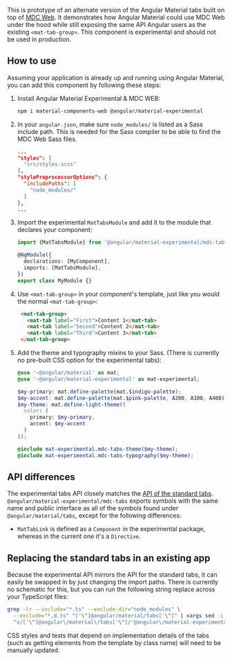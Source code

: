 This is prototype of an alternate version of the Angular Material tabs built on top of
[MDC Web](https://github.com/material-components/material-components-web). It demonstrates how
Angular Material could use MDC Web under the hood while still exposing the same API Angular users as
the existing `<mat-tab-group>`. This component is experimental and should not be used in production.

## How to use
Assuming your application is already up and running using Angular Material, you can add this
component by following these steps:

1. Install Angular Material Experimental & MDC WEB:

   ```bash
   npm i material-components-web @angular/material-experimental
   ```

2. In your `angular.json`, make sure `node_modules/` is listed as a Sass include path. This is
   needed for the Sass compiler to be able to find the MDC Web Sass files.

   ```json
   ...
   "styles": [
     "src/styles.scss"
   ],
   "stylePreprocessorOptions": {
     "includePaths": [
       "node_modules/"
     ]
   },
   ...
   ```

3. Import the experimental `MatTabsModule` and add it to the module that declares your
   component:

   ```ts
   import {MatTabsModule} from '@angular/material-experimental/mdc-tabs';

   @NgModule({
     declarations: [MyComponent],
     imports: [MatTabsModule],
   })
   export class MyModule {}
   ```

4. Use `<mat-tab-group>` in your component's template, just like you would the normal
   `<mat-tab-group>`:

   ```html
    <mat-tab-group>
      <mat-tab label="First">Content 1</mat-tab>
      <mat-tab label="Second">Content 2</mat-tab>
      <mat-tab label="Third">Content 3</mat-tab>
    </mat-tab-group>
   ```

5. Add the theme and typography mixins to your Sass. (There is currently no pre-built CSS option for
   the experimental tabs):

   ```scss
   @use '~@angular/material' as mat;
   @use '~@angular/material-experimental' as mat-experimental;

   $my-primary: mat.define-palette(mat.$indigo-palette);
   $my-accent: mat.define-palette(mat.$pink-palette, A200, A100, A400);
   $my-theme: mat.define-light-theme((
     color: (
       primary: $my-primary,
       accent: $my-accent
     )
   ));

   @include mat-experimental.mdc-tabs-theme($my-theme);
   @include mat-experimental.mdc-tabs-typography($my-theme);
   ```

## API differences
The experimental tabs API closely matches the
[API of the standard tabs](https://material.angular.io/components/tabs/api).
`@angular/material-experimental/mdc-tabs` exports symbols with the same name and public interface
as all of the symbols found under `@angular/material/tabs`, except for the following
differences:

* `MatTabLink` is defined as a `Component` in the experimental package,
  whereas in the current one it's a `Directive`.

## Replacing the standard tabs in an existing app
Because the experimental API mirrors the API for the standard tabs, it can easily be swapped in
by just changing the import paths. There is currently no schematic for this, but you can run the
following string replace across your TypeScript files:

```bash
grep -lr --include="*.ts" --exclude-dir="node_modules" \
  --exclude="*.d.ts" "['\"]@angular/material/tabs['\"]" | xargs sed -i \
  "s/['\"]@angular\/material\/tabs['\"]/'@angular\/material-experimental\/mdc-tabs'/g"
```

CSS styles and tests that depend on implementation details of the tabs (such as getting elements
from the template by class name) will need to be manually updated.

